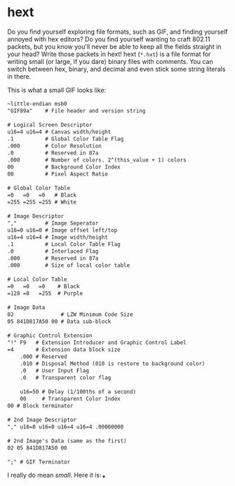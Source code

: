 # hext
Do you find yourself exploring file formats, such as GIF, and finding yourself
annoyed with hex editors? Do you find yourself wanting to craft 802.11 packets,
but you know you'll never be able to keep all the fields straight in your head?
Write those packets in hext! hext (`*.hxt`) is a file format for writing small
(or large, if you dare) binary files with comments. You can switch between hex,
binary, and decimal and even stick some string literals in there.

This is what a small GIF looks like:
```
~little-endian msb0
"GIF89a"    # File header and version string

# Logical Screen Descriptor
u16=4 u16=4 # Canvas width/height
.1          # Global Color Table Flag
.000        # Color Resolution
.0          # Reserved in 87a
.000        # Number of colors. 2^(this_value + 1) colors
00          # Background Color Index
00          # Pixel Aspect Ratio

# Global Color Table
=0   =0   =0   # Black
=255 =255 =255 # White 

# Image Descriptor
","         # Image Seperator
u16=0 u16=0 # Image offset left/top
u16=4 u16=4 # Image width/height
.1          # Local Color Table Flag
.0          # Interlaced Flag
.000        # Reserved in 87a
.000        # Size of local color table

# Local Color Table
=0   =0   =0    # Black
=128 =0   =255  # Purple

# Image Data
02               # LZW Minimum Code Size
05 841D817A50 00 # Data sub-block

# Graphic Control Extension
"!" F9   # Extension Introducer and Graphic Control Label
=4       # Extension data block size
	.000 # Reserved
	.010 # Disposal Method (010 is restore to background color)
	.0   # User Input Flag
	.0   # Transparent color flag

	u16=50 # Delay (1/100ths of a second)
	00     # Transparent Color Index
00 # Block terminator

# 2nd Image Descriptor
"," u16=0 u16=0 u16=4 u16=4 .00000000

# 2nd Image's Data (same as the first)
02 05 841D817A50 00

";" # GIF Terminator
```

I really do mean *small*. Here it is:
![a very small gif](test.gif)